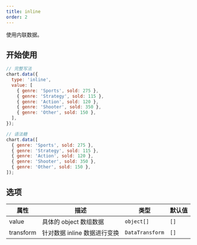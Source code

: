 ```yaml
---
title: inline
order: 2
---
```


使用内联数据。

## 开始使用

```js
// 完整写法
chart.data({
  type: 'inline',
  value: [
    { genre: 'Sports', sold: 275 },
    { genre: 'Strategy', sold: 115 },
    { genre: 'Action', sold: 120 },
    { genre: 'Shooter', sold: 350 },
    { genre: 'Other', sold: 150 },
  ],
});

// 语法糖
chart.data([
  { genre: 'Sports', sold: 275 },
  { genre: 'Strategy', sold: 115 },
  { genre: 'Action', sold: 120 },
  { genre: 'Shooter', sold: 350 },
  { genre: 'Other', sold: 150 },
]);
```

## 选项

| 属性      | 描述                         | 类型            | 默认值 |
| --------- | ---------------------------- | --------------- | ------ |
| value     | 具体的 object 数组数据       | `object[]`      | `[]`   |
| transform | 针对数据 inline 数据进行变换 | `DataTransform` | `[]`   |
